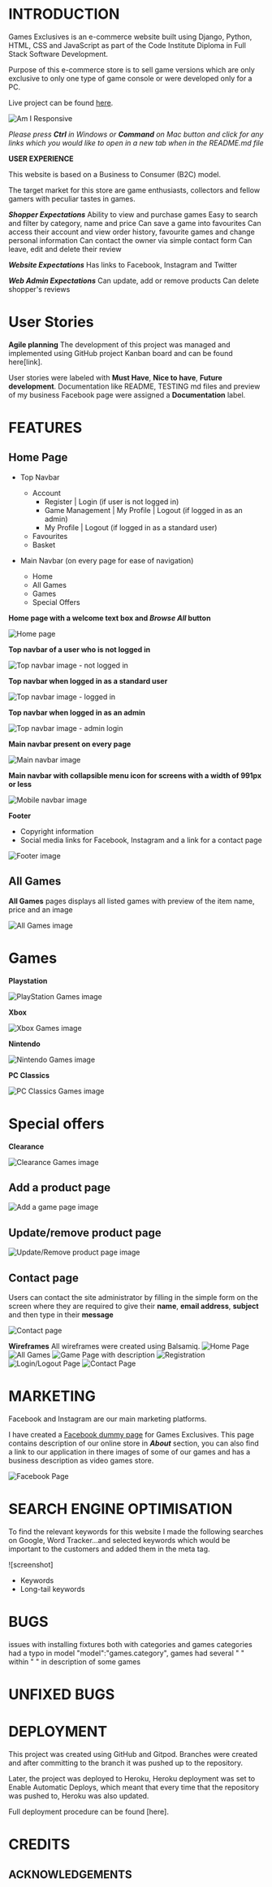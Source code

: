 # **INTRODUCTION**

Games Exclusives is an e-commerce website built using Django, Python, HTML, CSS and JavaScript as part of the Code Institute Diploma in Full Stack Software Development.

Purpose of this e-commerce store is to sell game versions which are only exclusive to only one type of game console or were developed only for a PC. 

Live project can be found [here](https://games-exclusives.herokuapp.com/).

![Am I Responsive](media/wireframes/air_main_image.JPG)

*Please press **Ctrl** in Windows or **Command** on Mac button and click for any links which you would like to open in a new tab when in the README.md file*

**USER EXPERIENCE**

This website is based on a Business to Consumer (B2C) model. 

The target market for this store are game enthusiasts, collectors and fellow gamers with peculiar tastes in games. 

***Shopper Expectations***
Ability to view and purchase games
Easy to search and filter by category, name and price
Can save a game into favourites
Can access their account and view order history, favourite games and change personal information
Can contact the owner via simple contact form
Can leave, edit and delete their review

***Website Expectations***
Has links to Facebook, Instagram and Twitter

***Web Admin Expectations***
Can update, add or remove products
Can delete shopper's reviews

# **User Stories**

**Agile planning**
The development of this project was managed and implemented using GitHub project Kanban board and can be found here[link].

User stories were labeled with **Must Have**, **Nice to have**, **Future development**. 
Documentation like README, TESTING md files and preview of my business Facebook page were assigned a **Documentation** label.


# **FEATURES**
## **Home Page**
- Top Navbar
    - Account
        - Register | Login (if user is not logged in)
        - Game Management | My Profile | Logout (if logged in as an admin)
        - My Profile | Logout (if logged in as a standard user)
    - Favourites
    - Basket

- Main Navbar (on every page for ease of navigation)
    - Home 
    - All Games
    - Games
    - Special Offers

**Home page with a welcome text box and *Browse All* button**

![Home page](media/features/)

**Top navbar of a user who is not logged in**

![Top navbar image - not logged in](media/features/)

**Top navbar when logged in as a standard user**

![Top navbar image - logged in](media/features/)

**Top navbar when logged in as an admin**

![Top navbar image - admin login](media/features/)

**Main navbar present on every page**

![Main navbar image](media/features/)

**Main navbar with collapsible menu icon for screens with a width of 991px or less**

![Mobile navbar image](media/features/)
    
**Footer**
- Copyright information
- Social media links for Facebook, Instagram and a link for a contact page

![Footer image](media/features/)

## All Games

**All Games** pages displays all listed games with preview of the item name, price and an image

![All Games image](media/features/)

# **Games** 
**Playstation**

![PlayStation Games image](media/features/)

**Xbox**

![Xbox Games image](media/features/)

**Nintendo**

![Nintendo Games image](media/features/)

**PC Classics**

![PC Classics Games image](media/features/)

# **Special offers**
**Clearance**

![Clearance Games image](media/features/)

## **Add a product page**

![Add a game page image](media/features/)

## **Update/remove product page**

![Update/Remove product page image](media/features/)

## **Contact page**

Users can contact the site administrator by filling in the simple form on the screen where they are required to give their **name**, **email address**, **subject** and then type in their **message**

![Contact page](media/features/)

**Wireframes**
All wireframes were created using Balsamiq.
![Home Page](media/wireframes/)
![All Games](media/wireframes/)
![Game Page with description](media/wireframes/)
![Registration](media/wireframes/)
![Login/Logout Page](media/wireframes/)
![Contact Page](media/wireframes/)

# **MARKETING**

Facebook and Instagram are our main marketing platforms. 

I have created a [Facebook dummy page](https://www.facebook.com/profile.php?id=100086484473315) for Games Exclusives. This page contains description of our online store in ***About*** section, you can also find a link to our application in there images of some of our games and has a business description as video games store.

![Facebook Page](media/wireframes/FB_page_overwiew.JPG)

# **SEARCH ENGINE OPTIMISATION**

To find the relevant keywords for this website I made the following searches on Google, Word Tracker...and selected keywords which would be important to the customers and added them in the meta tag. 

![screenshot]

- Keywords
- Long-tail keywords

# BUGS

issues with installing fixtures both with categories and games 
categories had a typo in model "model":"games.category",
games had several " " within " " in description of some games

# UNFIXED BUGS

# DEPLOYMENT

This project was created using GitHub and Gitpod. Branches were created and after committing to the branch it was pushed up to the repository. 

Later, the project was deployed to Heroku, Heroku deployment was set to Enable Automatic Deploys, which meant that every time that the repository was pushed to, Heroku was also updated.

Full deployment procedure can be found [here].

# CREDITS

## ACKNOWLEDGEMENTS